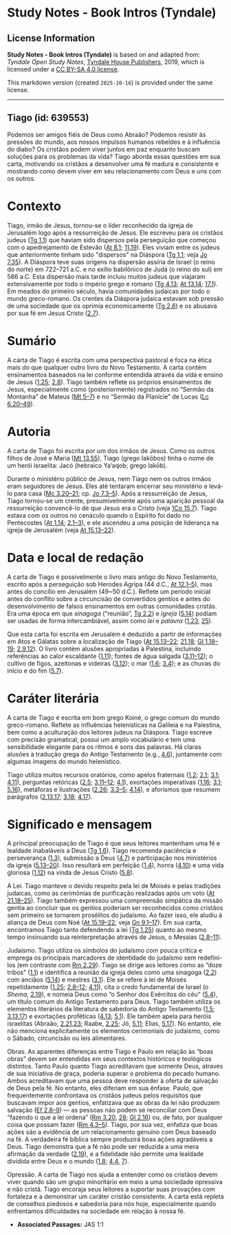 # Study Notes - Book Intros (Tyndale)

## License Information

**Study Notes - Book Intros (Tyndale)** is based on and adapted from: _Tyndale Open Study Notes_, [Tyndale House Publishers](https://tyndaleopenresources.com/), 2019, which is licensed under a [CC BY-SA 4.0 license](https://creativecommons.org/licenses/by-sa/4.0/legalcode.en).

This markdown version (created `2025-10-16`) is provided under the same license.



--------------------------------

## Tiago (id: 639553)

Podemos ser amigos fiéis de Deus como Abraão? Podemos resistir às pressões do mundo, aos nossos impulsos humanos rebeldes e à influência do diabo? Os cristãos podem viver juntos em paz enquanto buscam soluções para os problemas da vida? Tiago aborda essas questões em sua carta, motivando os cristãos a desenvolver uma fé madura e consistente e mostrando como devem viver em seu relacionamento com Deus e uns com os outros.

Contexto
========

Tiago, irmão de Jesus, tornou\-se o líder reconhecido da igreja de Jerusalém logo após a ressurreição de Jesus. Ele escreveu para os cristãos judeus ([Tg 1\.1](https://ref.ly/Jas1:1)) que haviam sido dispersos pela perseguição que começou com o apedrejamento de Estevão ([At 8\.1](https://ref.ly/Acts8:1); [11\.19](https://ref.ly/Acts11:19)). Eles viviam entre os judeus que anteriormente tinham sido "dispersos" na Diáspora ([Tg 1\.1](https://ref.ly/Jas1:1); veja [Jo 7\.35](https://ref.ly/John7:35)). A Diáspora teve suas origens na dispersão assíria de Israel (o reino do norte) em 722–721 a.C. e no exílio babilônico de Judá (o reino do sul) em 586 a.C. Esta dispersão mais tarde incluiu muitos judeus que viajaram extensivamente por todo o império grego e romano ([Tg 4\.13](https://ref.ly/Jas4:13); [At 13\.14](https://ref.ly/Acts13:14); [17\.1](https://ref.ly/Acts17:1)). Em meados do primeiro século, havia comunidades judaicas por todo o mundo greco\-romano. Os crentes da Diáspora judaica estavam sob pressão de uma sociedade que os oprimia economicamente ([Tg 2\.6](https://ref.ly/Jas2:6)) e os abusava por sua fé em Jesus Cristo ([2\.7](https://ref.ly/Jas2:7)).

Sumário
=======

A carta de Tiago é escrita com uma perspectiva pastoral e foca na ética mais do que qualquer outro livro do Novo Testamento. A carta contém ensinamentos baseados na lei conforme entendida através da vida e ensino de Jesus ([1\.25](https://ref.ly/Jas1:25); [2\.8](https://ref.ly/Jas2:8)). Tiago também reflete os próprios ensinamentos de Jesus, especialmente como (posteriormente) registrados no “Sermão da Montanha” de Mateus ([Mt 5–7](https://ref.ly/Matt5:1-Matt7:29)) e no “Sermão da Planície” de Lucas ([Lc 6\.20–49](https://ref.ly/Luke6:20-Luke6:49)).

Autoria
=======

A carta de Tiago foi escrita por um dos irmãos de Jesus. Como os outros filhos de José e Maria ([Mt 13\.55](https://ref.ly/Matt13:55)), Tiago (grego Iakōbos) tinha o nome de um herói israelita: Jacó (hebraico Ya‘aqob; grego Iakōb).

Durante o ministério público de Jesus, nem Tiago nem os outros irmãos eram seguidores de Jesus. Eles até tentaram encerrar seu ministério e levá\-lo para casa ([Mc 3\.20–21](https://ref.ly/Mark3:20-Mark3:21); cp. [Jo 7\.3–5](https://ref.ly/John7:3-John7:5)). Após a ressurreição de Jesus, Tiago tornou\-se um crente, presumivelmente após uma aparição pessoal da ressurreição convencê\-lo de que Jesus era o Cristo (veja [1Co 15\.7](https://ref.ly/1Cor15:7)). Tiago estava com os outros no cenáculo quando o Espírito foi dado no Pentecostes ([At 1\.14](https://ref.ly/Acts1:14); [2\.1–3](https://ref.ly/Acts2:1-Acts2:3)), e ele ascendeu a uma posição de liderança na igreja de Jerusalém (veja [At 15\.13–22](https://ref.ly/Acts15:13-Acts15:22)).

Data e local de redação
=======================

A carta de Tiago é possivelmente o livro mais antigo do Novo Testamento, escrito após a perseguição sob Herodes Agripa (44 d.C., [At 12\.1–5](https://ref.ly/Acts12:1-Acts12:5)), mas antes do concílio em Jerusalém (49\~50 d.C.). Reflete um período inicial antes do conflito sobre a circuncisão de convertidos gentios e antes do desenvolvimento de falsos ensinamentos em outras comunidades cristãs. Era uma época em que *sinagoga* (“reunião”, [Tg 2\.2](https://ref.ly/Jas2:2)) e *igreja* ([5\.14](https://ref.ly/Jas5:14)) podiam ser usadas de forma intercambiável, assim como *lei* e *palavra* ([1\.23](https://ref.ly/Jas1:23), [25](https://ref.ly/Jas1:25)).

Que esta carta foi escrita em Jerusalém é deduzido a partir de informações em Atos e Gálatas sobre a localização de Tiago ([At 15\.13–22](https://ref.ly/Acts15:13-Acts15:22); [21\.18](https://ref.ly/Acts21:18); [Gl 1\.18–19](https://ref.ly/Gal1:18-Gal1:19); [2\.9](https://ref.ly/Gal2:9),[12](https://ref.ly/Gal2:12)). O livro contém alusões apropriadas à Palestina, incluindo referências ao calor escaldante ([1\.11](https://ref.ly/Jas1:11)); fontes de água salgada ([3\.11–12](https://ref.ly/Jas3:11-Jas3:12)); o cultivo de figos, azeitonas e videiras ([3\.12](https://ref.ly/Jas3:12)); o mar ([1\.6](https://ref.ly/Jas1:6); [3\.4](https://ref.ly/Jas3:4)); e as chuvas do início e do fim ([5\.7](https://ref.ly/Jas5:7)).

Caráter literária
=================

A carta de Tiago é escrita em bom grego Koiné, o grego comum do mundo greco\-romano. Reflete as influências helenísticas na Galileia e na Palestina, bem como a aculturação dos leitores judeus na Diáspora. Tiago escreve com precisão gramatical, possui um amplo vocabulário e tem uma sensibilidade elegante para os ritmos e sons das palavras. Há claras alusões à tradução grega do Antigo Testamento (e.g., [4\.6](https://ref.ly/Jas4:6)), juntamente com algumas imagens do mundo helenístico.

Tiago utiliza muitos recursos oratórios, como apelos fraternais ([1\.2](https://ref.ly/Jas1:2); [2\.1](https://ref.ly/Jas2:1); [3\.1](https://ref.ly/Jas3:1); [4\.11](https://ref.ly/Jas4:11)), perguntas retóricas ([2\.5](https://ref.ly/Jas2:5); [3\.11–12](https://ref.ly/Jas3:11-Jas3:12); [4\.1](https://ref.ly/Jas4:1)), exortações imperativas ([1\.16](https://ref.ly/Jas1:16); [3\.1](https://ref.ly/Jas3:1); [5\.16](https://ref.ly/Jas5:16)), metáforas e ilustrações ([2\.26](https://ref.ly/Jas2:26); [3\.3–5](https://ref.ly/Jas3:3-Jas3:5); [4\.14](https://ref.ly/Jas4:14)), e aforismos que resumem parágrafos ([2\.13](https://ref.ly/Jas2:13),[17](https://ref.ly/Jas2:17); [3\.18](https://ref.ly/Jas3:18); [4\.17](https://ref.ly/Jas4:17)).

Significado e mensagem
======================

A principal preocupação de Tiago é que seus leitores mantenham uma fé e lealdade inabaláveis a Deus ([Tg 1\.6](https://ref.ly/Jas1:6)). Tiago recomenda paciência e perseverança ([1\.3](https://ref.ly/Jas1:3)), submissão a Deus ([4\.7](https://ref.ly/Jas4:7)) e participação nos ministérios da igreja ([5\.13–20](https://ref.ly/Jas5:13-Jas5:20)). Isso resultará em perfeição ([1\.4](https://ref.ly/Jas1:4)), honra ([4\.10](https://ref.ly/Jas4:10)) e uma vida gloriosa ([1\.12](https://ref.ly/Jas1:12)) na vinda de Jesus Cristo ([5\.8](https://ref.ly/Jas5:8)).

A Lei. Tiago manteve o devido respeito pela lei de Moisés e pelas tradições judaicas, como as cerimônias de purificação realizadas após um voto ([At 21\.18–25](https://ref.ly/Acts21:18-Acts21:25)). Tiago também expressou uma compreensão simpática da missão gentia ao concluir que os gentios poderiam ser reconhecidos como cristãos sem primeiro se tornarem prosélitos do judaísmo. Ao fazer isso, ele aludiu à aliança de Deus com Noé ([At 15\.19–22](https://ref.ly/Acts15:19-Acts15:22); veja [Gn 9\.1–17](https://ref.ly/Gen9:1-Gen9:17)). Em sua carta, encontramos Tiago tanto defendendo a lei ([Tg 1\.25](https://ref.ly/Jas1:25)) quanto ao mesmo tempo insinuando sua reinterpretação através de Jesus, o Messias ([2\.8–11](https://ref.ly/Jas2:8-Jas2:11)).

Judaísmo. Tiago utiliza os símbolos do judaísmo com pouca crítica e emprega os principais marcadores de identidade do judaísmo sem redefini\-los (em contraste com [Rm 2\.29](https://ref.ly/Rom2:29)). Tiago se dirige aos leitores como as “doze tribos” ([1\.1](https://ref.ly/Jas1:1)) e identifica a reunião da igreja deles como uma sinagoga ([2\.2](https://ref.ly/Jas2:2)) com anciãos ([5\.14](https://ref.ly/Jas5:14)) e mestres ([3\.1](https://ref.ly/Jas3:1)). Ele se refere à lei de Moisés repetidamente ([1\.25](https://ref.ly/Jas1:25); [2\.8–12](https://ref.ly/Jas2:8-Jas2:12); [4\.11](https://ref.ly/Jas4:11)), cita o credo fundamental de Israel (o *Shema*, [2\.19](https://ref.ly/Jas2:19)), e nomeia Deus como “o Senhor dos Exércitos do céu” ([5\.4](https://ref.ly/Jas5:4)), um título comum do Antigo Testamento para Deus. Tiago também utiliza os elementos literários da literatura de sabedoria do Antigo Testamento ([1\.5](https://ref.ly/Jas1:5); [3\.13](https://ref.ly/Jas3:13),[17](https://ref.ly/Jas3:17)) e exortações proféticas ([4\.13](https://ref.ly/Jas4:13); [5\.1](https://ref.ly/Jas5:1)). Ele também apela para heróis israelitas (Abraão, [2\.21](https://ref.ly/Jas2:21),[23](https://ref.ly/Jas2:23); Raabe, [2\.25](https://ref.ly/Jas2:25); Jó, [5\.11](https://ref.ly/Jas5:11); Elias, [5\.17](https://ref.ly/Jas5:17)). No entanto, ele não menciona explicitamente os elementos cerimoniais do judaísmo, como o Sábado, circuncisão ou leis alimentares.

Obras. As aparentes diferenças entre Tiago e Paulo em relação às “boas obras” devem ser entendidas em seus contextos históricos e teológicos distintos. Tanto Paulo quanto Tiago acreditavam que somente Deus, através de sua iniciativa de graça, poderia superar o problema do pecado humano. Ambos acreditavam que uma pessoa deve responder à oferta de salvação de Deus pela fé. No entanto, eles diferiam em sua ênfase. Paulo, que frequentemente confrontava os cristãos judeus pelos requisitos que buscavam impor aos gentios, enfatizava que as obras da lei não produzem salvação ([Ef 2\.8–9](https://ref.ly/Eph2:8-Eph2:9)) — as pessoas não podem se reconciliar com Deus “fazendo o que a lei ordena” ([Rm 3\.20](https://ref.ly/Rom3:20), [28](https://ref.ly/Rom3:28); [Gl 2\.16](https://ref.ly/Gal2:16)) ou, de fato, por qualquer coisa que possam fazer ([Rm 4\.3–5](https://ref.ly/Rom4:3-Rom4:5)). Tiago, por sua vez, enfatiza que boas ações são a evidência de um relacionamento genuíno com Deus baseado na fé. A verdadeira fé bíblica sempre produzirá boas ações agradáveis a Deus. Tiago demonstra que a fé não pode ser reduzida a uma mera afirmação da verdade ([2\.19](https://ref.ly/Jas2:19)), e a fidelidade não permite uma lealdade dividida entre Deus e o mundo ([1\.8](https://ref.ly/Jas1:8); [4\.4](https://ref.ly/Jas4:4), [7](https://ref.ly/Jas4:7)).

Opressão. A carta de Tiago nos ajuda a entender como os cristãos devem viver quando são um grupo minoritário em meio a uma sociedade opressiva e não cristã. Tiago encoraja seus leitores a suportar suas provações com fortaleza e a demonstrar um caráter cristão consistente. A carta está repleta de conselhos piedosos e sabedoria para nós hoje, especialmente quando enfrentamos dificuldades na sociedade em relação à nossa fé.

* **Associated Passages:** JAS 1:1

